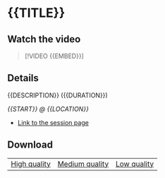 # {{TITLE}}

## Watch the video

> [!VIDEO {{EMBED}}]

## Details

{{DESCRIPTION}} ({{DURATION}})

*{{START}} @ {{LOCATION}}*

- [Link to the session page]({{SESSION}})

## Download

||||
|:--:|:----:|:-:|
|[High quality]({{HIGHMP4}})|[Medium quality]({{MEDIUMMP4}})|[Low quality]({{LOWMP4}})|
